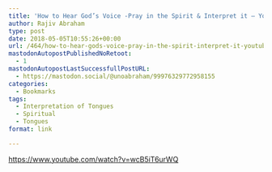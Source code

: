 ```yaml
---
title: 'How to Hear God’s Voice -Pray in the Spirit & Interpret it – YouTube'
author: Rajiv Abraham
type: post
date: 2018-05-05T10:55:26+00:00
url: /464/how-to-hear-gods-voice-pray-in-the-spirit-interpret-it-youtube/
mastodonAutopostPublishedNoRetoot:
  - 1
mastodonAutopostLastSuccessfullPostURL:
  - https://mastodon.social/@unoabraham/99976329772958155
categories:
  - Bookmarks
tags:
  - Interpretation of Tongues
  - Spiritual
  - Tongues
format: link

---
```

<https://www.youtube.com/watch?v=wcB5iT6urWQ>